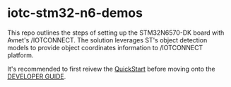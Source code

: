 # iotc-stm32-n6-demos

This repo outlines the steps of setting up the STM32N6570-DK board with Avnet's /IOTCONNECT.  The solution leverages ST's object detection models to
provide object coordinates information to /IOTCONNECT platform.

It's recommended to first reivew the [QuickStart](./doc/QUICKSTART.md) before moving onto the [DEVELOPER GUIDE](./doc/DEVELOPER_GUIDE.md).
